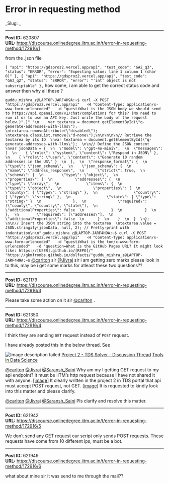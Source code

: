 # Error in requesting method
_Slug: _

---
**Post ID:** 620807  
**URL:** https://discourse.onlinedegree.iitm.ac.in/t/error-in-requesting-method/172916/1  

from the  .json file


`{
        "api": "https://gdsproz2.vercel.app/api",
        "test_code": "GA2_q3",
        "status": "ERROR",
        "error": "Expecting value: line 1 column 1 (char 0)"
    },
    {
        "api": "https://gdsproz2.vercel.app/api",
        "test_code": "GA3_q2",
        "status": "ERROR",
        "error": "'int' object is not subscriptable"
    },`
how come, i am able to get the correct status code and answer then why all these ?


`guddu_mishra_z@LAPTOP-JARF4H9A:~$ curl -X POST "https://gdsproz2.vercel.app/api"   -H "Content-Type: application/x-www-form-urlencoded"   -d "questiWhat is the JSON body we should send to https://api.openai.com/v1/chat/completions for this? (No need to run it or to use an API key. Just write the body of the request below.)".)"
"\n    var textarea = document.getElementById(\"q-generate-addresses-with-llms\");  \ntextarea.removeAttribute(\"disabled\");  \ntextarea.classList.remove(\"d-none\");\n\n\n\n\n// Retrieve the textarea by its ID  \nvar textarea = document.getElementById(\"q-generate-addresses-with-llms\");  \n\n// Define the JSON content  \nvar jsonData = {  \n  \"model\": \"gpt-4o-mini\",  \n  \"messages\": [  \n    { \"role\": \"system\", \"content\": \"Respond in JSON\" },  \n    { \"role\": \"user\", \"content\": \"Generate 10 random addresses in the US\" }  \n  ],  \n  \"response_format\": {  \n    \"type\": \"json_schema\",  \n    \"json_schema\": {  \n      \"name\": \"address_response\",  \n      \"strict\": true,  \n      \"schema\": {  \n        \"type\": \"object\",  \n        \"properties\": {  \n          \"addresses\": {  \n            \"type\": \"array\",  \n            \"items\": {  \n              \"type\": \"object\",  \n              \"properties\": {  \n                \"county\": { \"type\": \"string\" },  \n                \"country\": { \"type\": \"string\" },  \n                \"state\": { \"type\": \"string\" }  \n              },  \n              \"required\": [\"county\", \"country\", \"state\"],  \n              \"additionalProperties\": false  \n            }  \n          }  \n        },  \n        \"required\": [\"addresses\"],  \n        \"additionalProperties\": false  \n      }  \n    }  \n  }  \n};  \n\n// Insert the JSON string into the textarea  \ntextarea.value = JSON.stringify(jsonData, null, 2); // Pretty-print with indentation\n\n"`
`guddu_mishra_z@LAPTOP-JARF4H9A:~$ curl -X POST "https://gdsproz2.vercel.app/api"   -H "Content-Type: application/x-www-form-urlencoded"   -d "questiWhat is the ton/x-www-form-urlencoded"   -d "question=What is the GitHub Pages URL? It might look like: https://[USER].github.io/[REPO]/"
"https://gkmfrombs.github.io/dolfacts/"guddu_mishra_z@LAPTOP-JARF4H9A:~$`
[@carlton](/u/carlton) sir  [@Jivraj](/u/jivraj) sir i am getting zero marks please look in to this, may be i get some marks for atleast these two questions??

---
**Post ID:** 621179  
**URL:** https://discourse.onlinedegree.iitm.ac.in/t/error-in-requesting-method/172916/3  

Please take some action on it sir [@carlton](/u/carlton) .

---
**Post ID:** 621350  
**URL:** https://discourse.onlinedegree.iitm.ac.in/t/error-in-requesting-method/172916/4  

I think they are sending `GET` request instead of `POST` request.


I have already posted this in the below thread. See





![Image description failed](https://dub1.discourse-cdn.com/flex013/user_avatar/discourse.onlinedegree.iitm.ac.in/23f1001231/48/67068_2.png)
[Project 2 - TDS Solver - Discussion Thread](https://discourse.onlinedegree.iitm.ac.in/t/project-2-tds-solver-discussion-thread/169029/698) [Tools in Data Science](/c/courses/tds-kb/34)


[@carlton](/u/carlton) [@Jivraj](/u/jivraj) [@Saransh_Saini](/u/saransh_saini) 
Why am my I getting GET request to my api endpoint? It must be IITM’s http request because I have not shared it with anyone. 
 [[image]](https://europe1.discourse-cdn.com/flex013/uploads/iitm/original/3X/e/9/e9a461b563e8ed65b91515d22c9999413e33b6f5.png) 
It clearly written in the project 2 in TDS portal that api  must  accept  POST request, not GET. 
 [[image]](https://europe1.discourse-cdn.com/flex013/uploads/iitm/original/3X/c/1/c1a8cba5ed8456711a70a4e5e5618fda747683fb.png) 
It is requested to kindly look into this matter and please clarify.
  

[@carlton](/u/carlton) [@Jivraj](/u/jivraj) [@Saransh_Saini](/u/saransh_saini) Pls clarify and resolve this matter.

---
**Post ID:** 621942  
**URL:** https://discourse.onlinedegree.iitm.ac.in/t/error-in-requesting-method/172916/5  

We don’t send any GET request our script only sends POST requests. These requests have come from 10 different ips, must be a bot.

---
**Post ID:** 621949  
**URL:** https://discourse.onlinedegree.iitm.ac.in/t/error-in-requesting-method/172916/6  

what about mine sir it was send to me through the mail??

